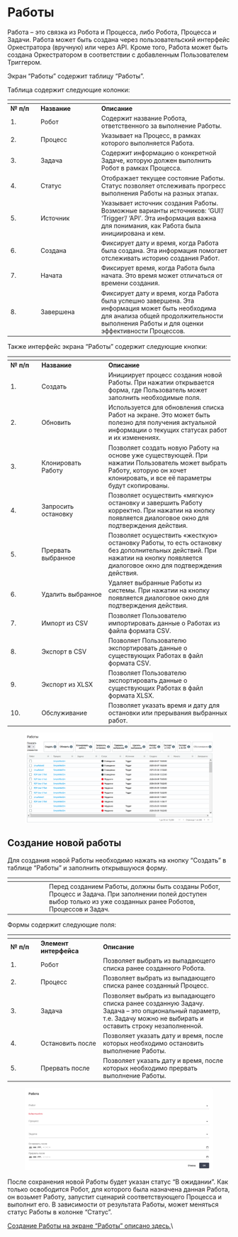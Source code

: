# Работы

Работа – это связка из Робота и Процесса, либо Робота, Процесса и Задачи. Работа может быть создана через пользовательский интерфейс Оркестратора (вручную) или через API. Кроме того, Работа может быть создана Оркестратором в соответствии с добавленным Пользователем Триггером.

Экран “Работы” содержит таблицу “Работы”.

Таблица содержит следующие колонки:

<table data-header-hidden><thead><tr><th width="54"></th><th width="123"></th><th></th></tr></thead><tbody><tr><td><strong>№ п/п</strong></td><td><strong>Название</strong></td><td><strong>Описание</strong></td></tr><tr><td>1.</td><td>Робот</td><td>Содержит название Робота, ответственного за выполнение Работы.</td></tr><tr><td>2.</td><td>Процесс</td><td>Указывает на Процесс, в рамках которого выполняется Работа.</td></tr><tr><td>3.</td><td>Задача</td><td>Содержит информацию о конкретной Задаче, которую должен выполнить Робот в рамках Процесса.</td></tr><tr><td>4.</td><td>Статус</td><td>Отображает текущее состояние Работы. Статус позволяет отслеживать прогресс выполнения Работы на разных этапах.</td></tr><tr><td>5.</td><td>Источник</td><td>Указывает источник создания Работы. Возможные варианты источников: ‘GUI’/ ‘Trigger’/ ‘API’. Эта информация важна для понимания, как Работа была инициирована и кем.</td></tr><tr><td>6.</td><td>Создана</td><td>Фиксирует дату и время, когда Работа была создана. Эта информация помогает отслеживать историю создания Работ.</td></tr><tr><td>7.</td><td>Начата</td><td>Фиксирует время, когда Работа была начата. Это время может отличаться от времени создания.</td></tr><tr><td>8.</td><td>Завершена</td><td>Фиксирует дату и время, когда Работа была успешно завершена. Эта информация может быть необходима для анализа общей продолжительности выполнения Работы и для оценки эффективности Процессов.</td></tr></tbody></table>

Также интерфейс экрана “Работы” содержит следующие кнопки:

<table data-header-hidden><thead><tr><th width="56"></th><th width="137"></th><th></th></tr></thead><tbody><tr><td><strong>№ п/п</strong></td><td><strong>Название</strong></td><td><strong>Описание</strong></td></tr><tr><td>1.</td><td>Создать</td><td>Инициирует процесс создания новой Работы. При нажатии открывается форма, где Пользователь может заполнить необходимые поля.</td></tr><tr><td>2.</td><td>Обновить</td><td>Используется для обновления списка Работ на экране. Это может быть полезно для получения актуальной информации о текущих статусах работ и их изменениях.</td></tr><tr><td>3.</td><td>Клонировать Работу</td><td>Позволяет создать новую Работу на основе уже существующей. При нажатии Пользователь может выбрать Работу, которую он хочет клонировать, и все её параметры будут скопированы.</td></tr><tr><td>4.</td><td>Запросить остановку</td><td>Позволяет осуществить «мягкую» остановку и завершить Работу корректно. При нажатии на кнопку появляется диалоговое окно для подтверждения действия.</td></tr><tr><td>5.</td><td>Прервать выбранное</td><td>Позволяет осуществить «жесткую» остановку Работы, то есть остановку без дополнительных действий. При нажатии на кнопку появляется диалоговое окно для подтверждения действия.</td></tr><tr><td>6.</td><td>Удалить выбранное</td><td>Удаляет выбранные Работы из системы. При нажатии на кнопку появляется диалоговое окно для подтверждения действия.</td></tr><tr><td>7.</td><td>Импорт из CSV</td><td>Позволяет Пользователю импортировать данные о Работах из файла формата CSV.</td></tr><tr><td>8.</td><td>Экспорт в CSV</td><td>Позволяет Пользователю экспортировать данные о существующих Работах в файл формата CSV.</td></tr><tr><td>9.</td><td>Экспорт из XLSX</td><td>Позволяет Пользователю экспортировать данные о существующих Работах в файл формата XLSX.</td></tr><tr><td>10.</td><td>Обслуживание</td><td>Позволяет указать время и дату для остановки или прерывания выбранных работ.</td></tr></tbody></table>

<figure><img src="../../../.gitbook/assets/изображение (6).png" alt=""><figcaption></figcaption></figure>

## **Создание новой работы**

&#x20;Для создания новой Работы необходимо нажать на кнопку “Создать” в таблице “Работы” и заполнить открывшуюся форму.

<table data-header-hidden><thead><tr><th width="73"></th><th></th></tr></thead><tbody><tr><td><img src="https://lh7-rt.googleusercontent.com/docsz/AD_4nXdBXkoxUi9nNGRjMtbRjGfugh-wiLZx3Sdl4uYG8bZCEhqzTE7EAXER-MY68ufqE8FD6q-UxQBQxfLYRFlLiq8H7GizULU32Q5lpp52PtXTm1i0_FxQU58NhKwS1KQ4R2A-WiiVXw?key=jXxpQJRYkQW6F4d0HoRgIxP1" alt="" data-size="line"></td><td>Перед созданием Работы, должны быть созданы Робот, Процесс и Задача. При заполнении полей доступен выбор только из уже созданных ранее Роботов, Процессов и Задач. </td></tr></tbody></table>

Формы содержит следующие поля:

<table data-header-hidden><thead><tr><th width="54"></th><th width="127"></th><th></th></tr></thead><tbody><tr><td><strong>№ п/п</strong></td><td><strong>Элемент интерфейса</strong></td><td><strong>Описание</strong> </td></tr><tr><td>1.</td><td>Робот</td><td>Позволяет выбрать из выпадающего списка ранее созданного Робота.</td></tr><tr><td>2.</td><td>Процесс</td><td>Позволяет выбрать из выпадающего списка ранее созданный Процесс.</td></tr><tr><td>3.</td><td>Задача</td><td>Позволяет выбрать из выпадающего списка ранее созданную Задачу.<br>Задача – это опциональный параметр, т.е. Задачу можно не выбирать и оставить строку незаполненной. </td></tr><tr><td>4.</td><td>Остановить после</td><td>Позволяет указать дату и время, после которых необходимо остановить выполнение Работы.</td></tr><tr><td>5.</td><td>Прервать после</td><td>Позволяет указать дату и время, после которых необходимо прервать выполнение Работы.</td></tr></tbody></table>

<figure><img src="../../../.gitbook/assets/изображение (7).png" alt=""><figcaption></figcaption></figure>

После сохранения новой Работы будет указан статус “В ожидании”. Как только освободится Робот, для которого была назначена данная Работа, он возьмет Работу, запустит сценарий соответствующего Процесса и выполнит его. В зависимости от результата Работы, может меняться статус Работы в колонке “Статус”.

[Создание Работы на экране “Работы” описано здес&#x44C;_._](../nachalo-raboty-v-sherpa-orchestrator/sozdanie-raboty-s-vybrannymi-robotom-i-processom.md)\
